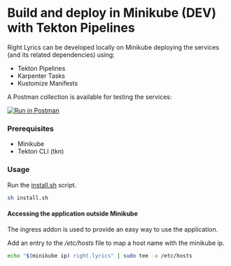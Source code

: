 # Build and deploy in Minikube (DEV) with Tekton Pipelines

Right Lyrics can be developed locally on Minikube deploying the services (and its related dependencies) using:

* Tekton Pipelines
* Karpenter Tasks
* Kustomize Manifests

A Postman collection is available for testing the services:

[![Run in Postman](https://run.pstmn.io/button.svg)](https://app.getpostman.com/run-collection/c9b134cf391caba635d7)

### Prerequisites

* Minikube
* Tekton CLI (tkn)

### Usage

Run the [install.sh](install.sh) script.

```bash
sh install.sh
```

#### Accessing the application outside Minikube

The ingress addon is used to provide an easy way to use the application. 

Add an entry to the */etc/hosts* file to map a host name with the minikube ip.

```bash  
echo "$(minikube ip) right.lyrics" | sudo tee -a /etc/hosts
```